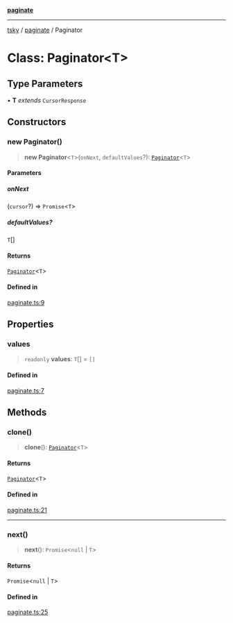[**paginate**](../index.md)

***

[tsky](../../index.md) / [paginate](../index.md) / Paginator

# Class: Paginator\<T\>

## Type Parameters

• **T** *extends* `CursorResponse`

## Constructors

### new Paginator()

> **new Paginator**\<`T`\>(`onNext`, `defaultValues`?): [`Paginator`](Paginator.md)\<`T`\>

#### Parameters

##### onNext

(`cursor`?) => `Promise`\<`T`\>

##### defaultValues?

`T`[]

#### Returns

[`Paginator`](Paginator.md)\<`T`\>

#### Defined in

[paginate.ts:9](https://github.com/anbraten/tsky/blob/d41f31ef5ffd7e02d6eae90f23a8982db2e99629/packages/core/src/paginate.ts#L9)

## Properties

### values

> `readonly` **values**: `T`[] = `[]`

#### Defined in

[paginate.ts:7](https://github.com/anbraten/tsky/blob/d41f31ef5ffd7e02d6eae90f23a8982db2e99629/packages/core/src/paginate.ts#L7)

## Methods

### clone()

> **clone**(): [`Paginator`](Paginator.md)\<`T`\>

#### Returns

[`Paginator`](Paginator.md)\<`T`\>

#### Defined in

[paginate.ts:21](https://github.com/anbraten/tsky/blob/d41f31ef5ffd7e02d6eae90f23a8982db2e99629/packages/core/src/paginate.ts#L21)

***

### next()

> **next**(): `Promise`\<`null` \| `T`\>

#### Returns

`Promise`\<`null` \| `T`\>

#### Defined in

[paginate.ts:25](https://github.com/anbraten/tsky/blob/d41f31ef5ffd7e02d6eae90f23a8982db2e99629/packages/core/src/paginate.ts#L25)
